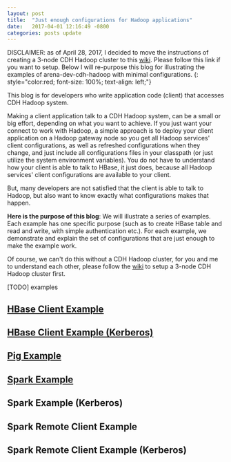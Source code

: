 ```yaml
---
layout: post
title:  "Just enough configurations for Hadoop applications"
date:   2017-04-01 12:16:49 -0800
categories: posts update
---
```


<style>
table{
    border-collapse: collapse;
    border-spacing: 1;
    border:2px solid #000000;
}
th{
    border:2px solid #000000;
}
td{
    border:1px solid #000000;
}
</style>

DISCLAIMER: as of April 28, 2017, I decided to move the instructions of creating a 3-node CDH Hadoop cluster to this [wiki](https://github.com/binyuanchen/arena-dev-cdh-hadoop/wiki/Instructions-to-setup-a-dockerized-3-node-CDH-Hadoop-cluster-V0.1). Please follow this link if you want to setup. Below I will re-purpose this blog for illustrating the examples of arena-dev-cdh-hadoop with minimal configurations.
{: style="color:red; font-size: 100%; text-align: left;"}

This blog is for developers who write application code (client) that accesses CDH Hadoop system.

Making a client application talk to a CDH Hadoop system, can be a small or big effort, depending on what you want to achieve. If you just want your connect to work with Hadoop, a simple approach is to deploy your client application on a Hadoop gateway node so you get all Hadoop services' client configurations, as well as refreshed configurations when they change, and just include all configurations files in your classpath (or just utilize the system environment variables). You do not have to understand how your client is able to talk to HBase, it just does, because all Hadoop services' client configurations are available to your client.

But, many developers are not satisfied that the client is able to talk to Hadoop, but also want to know exactly what configurations makes that happen.

__Here is the purpose of this blog__: We will illustrate a series of examples. Each example has one specific purpose (such as to create HBase table and read and write, with simple authentication etc.). For each example, we demonstrate and explain the set of configurations that are just enough to make the example work.

Of course, we can't do this without a CDH Hadoop cluster, for you and me to understand each other, please follow the [wiki](https://github.com/binyuanchen/arena-dev-cdh-hadoop/wiki/Instructions-to-setup-a-dockerized-3-node-CDH-Hadoop-cluster-V0.1) to setup a 3-node CDH Hadoop cluster first.

[TODO] examples

[HBase Client  Example](https://github.com/binyuanchen/arena-dev-cdh-hadoop/blob/master/examples/hbase_example/src/main/java/org/arena_dev_cdh_hadoop/hbase/HBaseClientSimpleExample.java)
---


[HBase Client Example (Kerberos)](https://github.com/binyuanchen/arena-dev-cdh-hadoop/blob/master/examples/hbase_example/src/main/java/org/arena_dev_cdh_hadoop/hbase/HBaseClientKerberosExample.java)
---

[Pig Example](https://github.com/binyuanchen/arena-dev-cdh-hadoop/blob/master/examples/pig_example/src/main/java/org/arena_dev_cdh_hadoop/pig/PigSimpleExample.java)
---

[Spark Example](https://github.com/binyuanchen/arena-dev-cdh-hadoop/blob/master/examples/spark_example/src/main/java/org/arena_dev_cdh_hadoop/spark/ScanUserDataSparkSimpleApp.java)
---

Spark Example (Kerberos)
---

Spark Remote Client Example
---

Spark Remote Client Example (Kerberos)
---


[arena-dev-cdh-hadoop-github]: https://github.com/binyuanchen/arena-dev-cdh-hadoop
